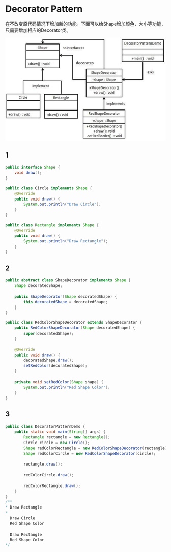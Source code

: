 # Decorator Pattern
在不改变原代码情况下增加新的功能。下面可以给Shape增加颜色，大小等功能，只需要增加相应的Decorator类。

![decorator_pattern_uml_diagram](./decorator_pattern_uml_diagram.jpg?raw=true)

## 1
```java
public interface Shape {
    void draw();
}
```
```java
public class Circle implements Shape {
    @Override
    public void draw() {
        System.out.println("Draw Circle");
    }
}
```
```java
public class Rectangle implements Shape {
    @Override
    public void draw() {
        System.out.println("Draw Rectangle");
    }
}
```
## 2
```java
public abstract class ShapeDecorator implements Shape {
    Shape decoratedShape;

    public ShapeDecorator(Shape decoratedShape) {
        this.decoratedShape = decoratedShape;
    }
}
```
```java
public class RedColorShapeDecorator extends ShapeDecorator {
    public RedColorShapeDecorator(Shape decoratedShape) {
        super(decoratedShape);
    }

    @Override
    public void draw() {
        decoratedShape.draw();
        setRedColor(decoratedShape);
    }

    private void setRedColor(Shape shape) {
        System.out.println("Red Shape Color");
    }
}
```
## 3
```java
public class DecoratorPatternDemo {
    public static void main(String[] args) {
        Rectangle rectangle = new Rectangle();
        Circle circle = new Circle();
        Shape redColorRectangle = new RedColorShapeDecorator(rectangle);
        Shape redColorCircle = new RedColorShapeDecorator(circle);

        rectangle.draw();

        redColorCircle.draw();

        redColorRectangle.draw();
    }
}
/**
* Draw Rectangle
* 
  Draw Circle
  Red Shape Color
  
  Draw Rectangle
  Red Shape Color
*/
```